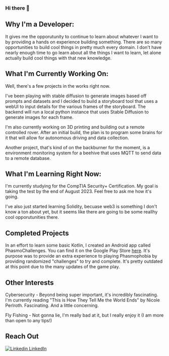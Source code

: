 ### Hi there 👋

## Why I'm a Developer:
It gives me the opporutunity to continue to learn about whatever I want to by providing a hands on experience building something. There are so many opportunities to build cool things in pretty much every domain. I don't have nearly enough time to go learn about all the things I want to learn, let alone actually build cool things with that new knowledge.

## What I'm Currently Working On:
Well, there's a few projects in the works right now.

I've been playing with stable diffusion to generate images based off prompts and datasets and I decided to build a storyboard tool that uses a webUI to input details for the various frames of the storyboard. The backend will run a local python instance that uses Stable Diffusion to generate images for each frame.

I'm also currently working on 3D printing and building out a remote controlled rover. After an initial build, the plan is to program some brains for it that will allow for autonomous driving and data collection.

Another project, that's kind of on the backburner for the moment, is a environment monitoring system for a beehive that uses MQTT to send data to a remote database. 

## What I'm Learning Right Now:
I'm currently studying for the CompTIA Security+ Certification. My goal is taking the test by the end of August 2023. Feel free to ask me how it's going.

I've also just started learning Solidity, becuase web3 is something I don't know a ton about yet, but it seems like there are going to be some reallhy cool opporutunities there.

## Completed Projects
In an effort to learn some basic Kotlin, I created an Android app called PhasmoChallenges. You can find it on the Google Play Store [here](https://play.google.com/store/apps/details?id=com.dballif.dev.phasmochallenges). It's purpose was to provide an extra experience to playing Phasmophobia by providing randomized "challenges" to try and complete. It's pretty outdated at this point due to the many updates of the game play.

## Other Interests
Cybersecurity - Beyond being super important, it's incredibly fascinating. I'm currently reading "This is How They Tell Me the World Ends" by Nicole Perlroth. Fascinating. And a little concerning.

Fly Fishing - Not gonna lie, I'm really bad at it, but I really enjoy it (I am more than open to any tips!)

## Reach Out
[![Linkedin](https://i.stack.imgur.com/gVE0j.png) LinkedIn](https://www.linkedin.com/daniel-ballif)

<!--
**dballif/dballif** is a ✨ _special_ ✨ repository because its `README.md` (this file) appears on your GitHub profile.

Here are some ideas to get you started:

- 🔭 I’m currently working on ...
- 🌱 I’m currently learning ...
- 👯 I’m looking to collaborate on ...
- 🤔 I’m looking for help with ...
- 💬 Ask me about ...
- 📫 How to reach me: ...
- 😄 Pronouns: ...
- ⚡ Fun fact: ...
-->
